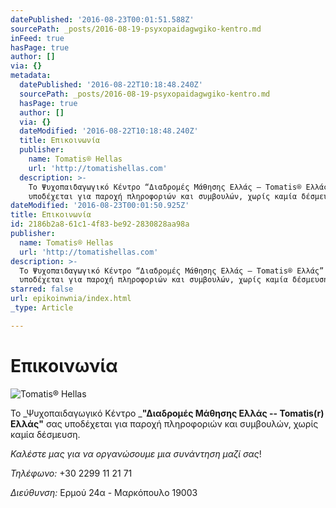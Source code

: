 ```yaml
---
datePublished: '2016-08-23T00:01:51.588Z'
sourcePath: _posts/2016-08-19-psyxopaidagwgiko-kentro.md
inFeed: true
hasPage: true
author: []
via: {}
metadata:
  datePublished: '2016-08-22T10:18:48.240Z'
  sourcePath: _posts/2016-08-19-psyxopaidagwgiko-kentro.md
  hasPage: true
  author: []
  via: {}
  dateModified: '2016-08-22T10:18:48.240Z'
  title: Επικοινωνία
  publisher:
    name: Tomatis® Hellas
    url: 'http://tomatishellas.com'
  description: >-
    Το Ψυχοπαιδαγωγικό Κέντρο “Διαδρομές Μάθησης Ελλάς – Tomatis® Ελλάς” σας
    υποδέχεται για παροχή πληροφοριών και συμβουλών, χωρίς καμία δέσμευση.
dateModified: '2016-08-23T00:01:50.925Z'
title: Επικοινωνία
id: 2186b2a8-61c1-4f83-be92-2830828aa98a
publisher:
  name: Tomatis® Hellas
  url: 'http://tomatishellas.com'
description: >-
  Το Ψυχοπαιδαγωγικό Κέντρο “Διαδρομές Μάθησης Ελλάς – Tomatis® Ελλάς” σας
  υποδέχεται για παροχή πληροφοριών και συμβουλών, χωρίς καμία δέσμευση.
starred: false
url: epikoinwnia/index.html
_type: Article

---
```

# Επικοινωνία
![Tomatis® Hellas](https://the-grid-user-content.s3-us-west-2.amazonaws.com/ecf95444-079e-4c1c-8de9-cd343674f9fb.jpg)

Το _Ψυχοπαιδαγωγικό Κέντρο _**"Διαδρομές Μάθησης Ελλάς -- Tomatis(r) Ελλάς"** σας υποδέχεται για παροχή πληροφοριών και συμβουλών, χωρίς καμία δέσμευση.

_Καλέστε μας για να οργανώσουμε μια συνάντηση μαζί σας_!

_Τηλέφωνο:_ +30 2299 11 21 71

_Διεύθυνση:_ Ερμού 24α - Μαρκόπουλο 19003